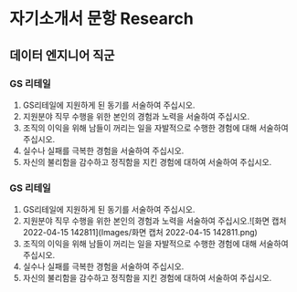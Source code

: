 # 자기소개서 문항 Research

## 데이터 엔지니어 직군

### GS 리테일

1. GS리테일에 지원하게 된 동기를 서술하여 주십시오.
2. 지원분야 직무 수행을 위한 본인의 경험과 노력을 서술하여 주십시오.
3. 조직의 이익을 위해 남들이 꺼리는 일을 자발적으로 수행한 경험에 대해 서술하여 주십시오.
4. 실수나 실패를 극복한 경험을 서술하여 주십시오.
5. 자신의 불리함을 감수하고 정직함을 지킨 경험에 대하여 서술하여 주십시오.

### GS 리테일

1. GS리테일에 지원하게 된 동기를 서술하여 주십시오.
2. 지원분야 직무 수행을 위한 본인의 경험과 노력을 서술하여 주십시오.![화면 캡처 2022-04-15 142811](Images/화면 캡처 2022-04-15 142811.png)
3. 조직의 이익을 위해 남들이 꺼리는 일을 자발적으로 수행한 경험에 대해 서술하여 주십시오.
4. 실수나 실패를 극복한 경험을 서술하여 주십시오.
5. 자신의 불리함을 감수하고 정직함을 지킨 경험에 대하여 서술하여 주십시오.

